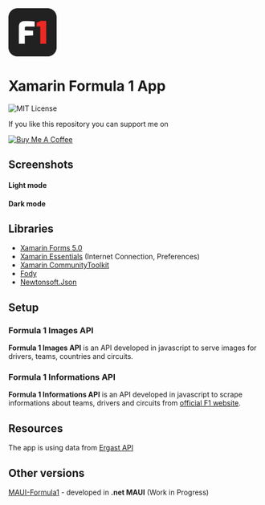 <img src="https://github.com/gheorghedarle/Xamarin-Formula1/blob/main/Screenshots/app_icon.png" width="96" />

# Xamarin Formula 1 App

![MIT License](https://img.shields.io/apm/l/atomic-design-ui.svg)

If you like this repository you can support me on

<a href="https://www.buymeacoffee.com/gheorghedarle" target="_blank"><img src="https://www.buymeacoffee.com/assets/img/guidelines/download-assets-sm-1.svg" alt="Buy Me A Coffee" width="175"></a>

## Screenshots

#### Light mode

#### Dark mode

## Libraries

- [Xamarin Forms 5.0](https://github.com/xamarin/Xamarin.Forms)
- [Xamarin Essentials](https://github.com/xamarin/Essentials) (Internet Connection, Preferences)
- [Xamarin CommunityToolkit](https://github.com/xamarin/XamarinCommunityToolkit)
- [Fody](https://github.com/Fody/Fody)
- [Newtonsoft.Json](https://github.com/JamesNK/Newtonsoft.Json)

## Setup

### Formula 1 Images API

**Formula 1 Images API** is an API developed in javascript to serve images for drivers, teams, countries and circuits.

### Formula 1 Informations API

**Formula 1 Informations API** is an API developed in javascript to scrape informations about teams, drivers and circuits from [official F1 website](https://www.formula1.com/).

## Resources

The app is using data from [Ergast API](http://ergast.com/mrd/)

## Other versions

[MAUI-Formula1](https://github.com/gheorghedarle/MAUI-Formula1) - developed in **.net MAUI** (Work in Progress)
